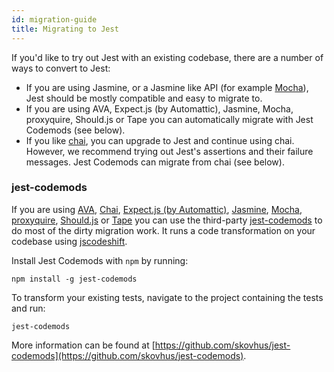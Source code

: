 ```yaml
---
id: migration-guide
title: Migrating to Jest
---
```


If you'd like to try out Jest with an existing codebase, there are a number of
ways to convert to Jest:

* If you are using Jasmine, or a Jasmine like API (for example
  [Mocha](https://mochajs.org)), Jest should be mostly compatible and easy to
  migrate to.
* If you are using AVA, Expect.js (by Automattic), Jasmine, Mocha, proxyquire,
  Should.js or Tape you can automatically migrate with Jest Codemods (see
  below).
* If you like [chai](http://chaijs.com/), you can upgrade to Jest and continue
  using chai. However, we recommend trying out Jest's assertions and their
  failure messages. Jest Codemods can migrate from chai (see below).

### jest-codemods

If you are using [AVA](https://github.com/avajs/ava),
[Chai](https://github.com/chaijs/chai), [Expect.js (by
Automattic)](https://github.com/Automattic/expect.js),
[Jasmine](https://github.com/jasmine/jasmine),
[Mocha](https://github.com/mochajs/mocha),
[proxyquire](https://github.com/thlorenz/proxyquire),
[Should.js](https://github.com/tj/should.js/) or
[Tape](https://github.com/substack/tape) you can use the third-party
[jest-codemods](https://github.com/skovhus/jest-codemods) to do most of the
dirty migration work. It runs a code transformation on your codebase using
[jscodeshift](https://github.com/facebook/jscodeshift).

Install Jest Codemods with `npm` by running:

```
npm install -g jest-codemods
```

To transform your existing tests, navigate to the project containing the tests
and run:

```
jest-codemods
```

More information can be found at
[https://github.com/skovhus/jest-codemods](https://github.com/skovhus/jest-codemods).
